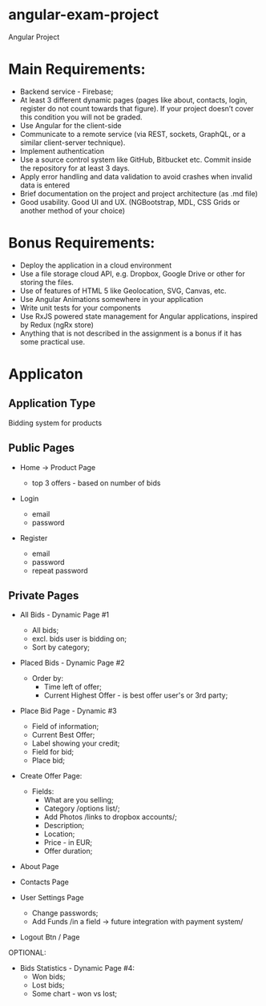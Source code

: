 # angular-exam-project
Angular Project

# Main Requirements:
* Backend service - Firebase;
* At least 3 different dynamic pages (pages like about, contacts, login, register do not count towards that figure). If your project doesn’t cover this condition you will not be graded.
* Use Angular for the client-side
* Communicate to a remote service (via REST, sockets, GraphQL, or a similar client-server technique).
* Implement authentication
* Use a source control system like GitHub, Bitbucket etc. Commit inside the repository for at least 3 days.
* Apply error handling and data validation to avoid crashes when invalid data is entered
* Brief documentation on the project and project architecture (as .md file)
* Good usability. Good UI and UX. (NGBootstrap, MDL, CSS Grids or another method of your choice)

# Bonus Requirements:
* Deploy the application in a cloud environment
* Use a file storage cloud API, e.g. Dropbox, Google Drive or other for storing the files.
* Use of features of HTML 5 like Geolocation, SVG, Canvas, etc.
* Use Angular Animations somewhere in your application
* Write unit tests for your components
* Use RxJS powered state management for Angular applications, inspired by Redux (ngRx store)
* Anything that is not described in the assignment is a bonus if it has some practical use.

# Applicaton

## Application Type
Bidding system for products

## Public Pages
* Home -> Product Page
    - top 3 offers - based on number of bids

* Login 
    - email
    - password
    
* Register
    - email
    - password
    - repeat password

## Private Pages

* All Bids - Dynamic Page #1 
    - All bids;
    - excl. bids user is bidding on;
    - Sort by category;

* Placed Bids - Dynamic Page #2
    - Order by:
        - Time left of offer;
        - Current Highest Offer - is best offer user's or 3rd party;

* Place Bid Page - Dynamic #3
    - Field of information;
    - Current Best Offer;
    - Label showing your credit;
    - Field for bid;
    - Place bid;

* Create Offer Page:
    - Fields:
        - What are you selling;
        - Category /options list/;
        - Add Photos /links to dropbox accounts/;
        - Description;
        - Location;
        - Price - in EUR;
        - Offer duration;

* About Page

* Contacts Page

* User Settings Page
    - Change passwords;
    - Add Funds /in a field -> future integration with payment system/ 

* Logout Btn / Page

OPTIONAL:
* Bids Statistics - Dynamic Page #4:
    - Won bids;
    - Lost bids;
    - Some chart - won vs lost;